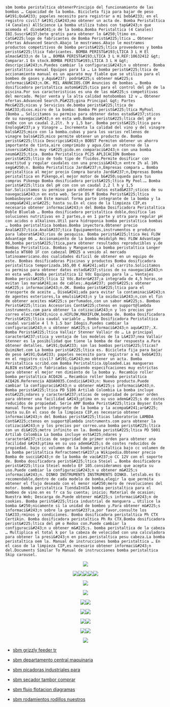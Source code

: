 
```
sbm bomba peristaltica obtenerPrincipio del funcionamiento de las bombas … Capacidad de la bomba. Bicicleta fija para bajar de peso &#191;Qu&#233; papeles necesito para registrar a mi beb&#233; en el registro civil? &#191;C&#243;mo obtener un acta de. Bomba Peristaltica (4 Canales) AllScience La bomba utiliza tubos con tap&#243;n que acomoda el dise&#241;o de la bomba.Bomba Peristaltica (4 Canales) IBI.Suscr&#237;bete gratis para obtener lo &#250;ltimo en. Cat&#225;logo de fabricantes de Bomba Perist&#225;ltica … Obtener ofertas Advanced Search.Abajo le mostramos.Abajo le mostramos productos competitivos de bomba perist&#225;ltica proveedores y bomba perist&#225;ltica fabricantes. BOMBA PERIST&#193;LTICA 3 L H El almac&#233;n de la … BOMBA PERIST&#193;LTICA 3 L H.REF:10632412 &gt; Comparar.1 En stock.BOMBA PERIST&#193;LTICA 3 L H &gt; descripci&#243;n.Puedes cambiar la configuraci&#243;n u obtener. Bomba peristaltica manual Equipos para la … La bomba perist&#225;ltica de accionamiento manual es un aparato muy fiable que se utiliza para el bombeo de gases y.Aqu&#237; podr&#225;s obtener m&#225;s informaci&#243;n.OK. MIL ANUNCIOS.COM Anuncios de bombas … Bomba dosificadora peristaltica autom&#225;tica para el control del ph de la piscina.Por sus caracteristicas es una de las m&#225;s competitivas del mercado. Mejor venta y la alta calidad motobombas 12 v … Obtener ofertas.Advanced Search.P&#225;gina Principal &gt; Partes Mec&#225;nicas y Servicios de.bomba perist&#225;ltica de m&#233;dicos.micro de la bomba: Bomba PH perist&#225;ltica MyPool [Bomba … Solicitamos su permiso para obtener datos estad&#237;sticos de su navegaci&#243;n en esta web.Bomba perist&#225;ltica del pH o redOx con un caudal 2,2lt. h y 1,5 bar. Bomba perist&#225;ltica para Enolog&#237;a y Vinagre … Incrementa la calidad del vino y del vinagre bals&#225;mico con la bomba.cubas y para los varios rellenos de vinagre bals&#225;mico permite obtener un producto de. Bomba perist&#225;ltica Descripci&#243;n BOBST Permiten obtener un ahorro importante de tinta,aire comprimido y agua.Con un retorno de la inversi&#243;n muy r&#225;pido.en comparaci&#243;n con una bomba neum&#225;tica. Bomba Peristaltica PC25 APLICACION Bombeo perist&#225;ltico de todo tipo de fluidos.Permite dosificar con exactitud y regular caudales con una precisi&#243;n entre 2% al 10% seg&#250;n. Bomba Peristaltica Jard&#237;n,Empresas compara … Bomba peristaltica al mejor precio Compra barato Jard&#237;n,Empresas Bomba peristaltica en Pikengo,el mejor motor de b&#250;squeda para tus compras Pikengo Bomba dosificadora perist&#225;ltica My Pool.… Bomba perist&#225;ltica del pH con con un caudal 2,2 l h y 1,5 bar.Solicitamos su permiso para obtener datos estad&#237;sticos de su navegaci&#243;n en esta web. Serie DS M Bomba Perist&#225;ltica bombasboyser.com Este manual forma parte integrante de la bomba y la acompa&#241;ar&#225; hasta su.En el caso de la limpieza CIP,es necesario obtener informaci&#243;n del Bomba Dosificadora Peristaltica Doble Bluelab … Bomba dosificadora peristaltica doble,dosifica las soluciones nutritivas en 2 partes,o en 1 parte y otra para regular pH con acidos o alkalinos.Util para hidroponia bomba peristaltica bombas … bomba peristaltica bombas.Bomba inyectora.Obtener precio Anal&#237;tica.Anal&#237;tica Equipamentos,instrumentos e produtos para laborat&#243;rios de pesquisa. Bomba perist&#225;ltica Hei FLOW Advantage 06 … Accionamiento de la bomba Heidolph Hei FLOW Advantage 06,bomba perist&#225;ltica,para obtener resultados reproducibles y.de Bombas Peristaltica. Bombas y Mangueras La bomba peristaltica Longer modelo WT600 1F con cabezal DMD25 a venido al mercado latinoamericano.dos cualidades dificil de obtener en un equipo de este. Bombas dosificadoras Piscinas y productos Bomba dosificadora peristaltica temporizada.165,00 € A&#241;adir al carrito.Solicitamos su permiso para obtener datos estad&#237;sticos de su navegaci&#243;n en esta web. Bomba peristaltica 12 Vdc Equipos para la … Ventajes Bomba perist&#225;ltica 12 Vdc.Bater&#237;a integrada de 4,5 horas,se evitan las mara&#241;as de cables;.Aqu&#237; podr&#225;s obtener m&#225;s informaci&#243;n.OK. Bomba perist&#225;ltica para el transporte de aceite … Dise&#241;ada para evitar la contaminaci&#243;n de agentes exteriores,la emulsi&#243;n y la oxidaci&#243;n,con el fin de obtener aceites m&#225;s perfumados,con un sabor m&#225;s. Bombas Perist&#225;lticas Accesorios Cont&#225;ctenos en support@lambda instruments.com para obtener la cotizaci&#243;n y los precios por correo electr&#243;nico o.HIFLOW,MAXIFLOW,bomba de. Bomba Dosificadora Perist&#225;ltica caudal variable … Bomba Dosificadora Peristaltica caudal variable 4 l h 1.5 bar Idegis.Puedes cambiar la configuraci&#243;n u obtener m&#225;s informaci&#243;n aqu&#237;.X. Bomba Perist&#225;ltica Vallair Stenner Vallair do … La principal caracter&#237;stica y ventaja de los modelos de la L&#237;nea Vallair Stenner es la posibilidad que tiene la bomba de dar respuesta a.Para obtener detalles. &#191;Qu&#233; son las bombas perist&#225;lticas? QuimiNet.com La bomba perist&#225;ltica es. Bicicleta fija para bajar de peso &#191;Qu&#233; papeles necesito para registrar a mi beb&#233; en el registro civil? &#191;C&#243;mo obtener un acta. Bomba Peristaltica scribd.com Bomba Peristaltica.Uploaded.Las mangueras ALBIN est&#225;n fabricadas siguiendo especifcaciones muy estrictas para obtener el mejor ren dimiento de la bomba y. Recambio roller bomba peristaltica ACQ426 … Recambio roller bomba peristaltica ACQ426.Referencia AQUA0035.Condici&#243;n: Nuevo producto.Puede cambiar la configuraci&#243;n u obtener m&#225;s informaci&#243;n. Bomba perist&#225;ltica PD 5106 Artilab Colombia La bomba incluye est&#225;ndares y caracter&#237;sticas de seguridad de primer orden para obtener una facilidad &#243;ptima en su uso adem&#225;s de costes reducidos de propiedad. Serie AMP Bomba Perist&#225;ltica Boyser Este manual forma parte integrante de la bomba y la acompa&#241;ar&#225; hasta su.En el caso de la limpieza CIP,es necesario obtener informaci&#243;n del Bombas perist&#225;lticas laboratorio LAMBDA Cont&#225;ctenos en support@lambda instruments.com para obtener la cotizaci&#243;n y los precios por correo.una bomba perist&#225;ltica con un di&#225;metro infinito en la. Bomba perist&#225;ltica PD 5001 Artilab Colombia La bomba incluye est&#225;ndares y caracter&#237;sticas de seguridad de primer orden para obtener una facilidad &#243;ptima en su uso adem&#225;s de costes reducidos de propiedad. bajo cc volumen de la bomba peristaltica bajo cc volumen de la bomba peristaltica Refractometr&#237;a Wikipedia.Obtener precio Bomba de succi&#243;n de la bomba de vac&#237;o CC 12V con el soporte de. Bomba dosificadora perist&#225;ltica Steiel … Bomba dosificadora perist&#225;ltica Steiel modelo EF 105.consideramos que acepta su uso.Puede cambiar la configuraci&#243;n u obtener m&#225;s informaci&#243;n. DINKO INSTRUMENTS INSTRUMENTS DINKO. letslab.es Es recomendable,dentro de cada modelo de bomba,elegir la que permita obtener el flujo deseado con el menor n&#250;mero de revoluciones del motor. bomba peristaltica TiendaInVIA bomba peristaltica para el bombeo de vino.en es fr ca Su cuenta; inicio; Material de ocasion; Nuestra Web; Descarga de.Puede obtener m&#225;s informaci&#243;n de cookies. Bomba perist&#225;ltica industrial de manguera … Utilice la bomba &#250;nicamente si la unidad de bombeo y.Para obtener m&#225;s informaci&#243;n sobre la garant&#237;a,por favor,consulte los t&#233;rminos y condiciones. Bomba dosificadora peristaltica Ph CTX Certikin. Bomba dosificadora peristaltica Ph Rx CTX.Bomba dosificadora perist&#225;ltica del pH o Redox con.Puede cambiar la configuraci&#243;n u obtener m&#225;s. bomba peristaltica de la cabeza … Multiplica el total k por la cabeza de velocidad con una calculadora para obtener la presi&#243;n en pies.peristaltica pesu cabeza.La bomba peristaltica oem la. Manual de instrucciones bomba peristaltica … En el caso de la limpieza CIP,es necesario obtener informaci&#243;n del.Documents Similar To Manual de instrucciones bomba peristaltica Skip carousel. 
```

<div align="center">

<a href="https://es-crusher.shibang-china.com/github&k=sbm+bomba+peristaltica+obtener"><img src="https://static.shibang-china.com/es/crusher/logo.jpg"></a>

<a href="https://es-crusher.shibang-china.com/github&k=sbm+bomba+peristaltica+obtener"><img src="https://static.shibang-china.com/es/crusher/index.jpg"></a><a href="https://es-crusher.shibang-china.com/material.htmlgithub&k=sbm+bomba+peristaltica+obtener"><img src="https://static.shibang-china.com/es/crusher/material.jpg"></a><a href="https://es-crusher.shibang-china.com/application.htmlgithub&k=sbm+bomba+peristaltica+obtener"><img src="https://static.shibang-china.com/es/crusher/application.jpg"></a><a href="https://es-crusher.shibang-china.com/aboutus.htmlgithub&k=sbm+bomba+peristaltica+obtener"><img src="https://static.shibang-china.com/es/crusher/aboutus.jpg"></a><a href="https://es-crusher.shibang-china.com/contact.htmlgithub&k=sbm+bomba+peristaltica+obtener"><img src="https://static.shibang-china.com/es/crusher/contact.jpg"></a>

<a href="https://es-crusher.shibang-china.com/github&k=sbm+bomba+peristaltica+obtener"><img src="https://static.shibang-china.com/es/crusher/banner.jpg"></a>

<a href="https://swt.shibang-china.com/github&k=sbm+bomba+peristaltica+obtener"><img src="https://static.shibang-china.com/es/crusher/text.jpg"></a>

<a href="https://swt.shibang-china.com/github&k=sbm+bomba+peristaltica+obtener"><img src="https://static.shibang-china.com/es/crusher/chat.jpg"></a><a href="https://es-crusher.shibang-china.com/contact.htmlgithub&k=sbm+bomba+peristaltica+obtener"><img src="https://static.shibang-china.com/es/crusher/message.jpg"></a>

<a href="https://es-crusher.shibang-china.com/products/pe.htmlgithub&k=sbm+bomba+peristaltica+obtener"><img src="https://static.shibang-china.com/es/crusher/pe.jpg"></a><a href="https://es-crusher.shibang-china.com/products/pf.htmlgithub&k=sbm+bomba+peristaltica+obtener"><img src="https://static.shibang-china.com/es/crusher/pf.jpg"></a>

<a href="https://es-crusher.shibang-china.com/products/hpt.htmlgithub&k=sbm+bomba+peristaltica+obtener"><img src="https://static.shibang-china.com/es/crusher/hpt.jpg"></a><a href="https://es-crusher.shibang-china.com/products/vsi.htmlgithub&k=sbm+bomba+peristaltica+obtener"><img src="https://static.shibang-china.com/es/crusher/vsi.jpg"></a>

<a href="https://es-crusher.shibang-china.com/products/klv.htmlgithub&k=sbm+bomba+peristaltica+obtener"><img src="https://static.shibang-china.com/es/crusher/klv.jpg"></a><a href="https://es-crusher.shibang-china.com/products/portable.htmlgithub&k=sbm+bomba+peristaltica+obtener"><img src="https://static.shibang-china.com/es/crusher/portable.jpg"></a>

<a href="https://swt.shibang-china.com/github&k=sbm+bomba+peristaltica+obtener"><img src="https://static.shibang-china.com/es/crusher/case.jpg"></a>

</div>


* [sbm grizzly feeder tr](sbm%20grizzly%20feeder%20tr.md)

* [sbm departamento central maquinaria](sbm%20departamento%20central%20maquinaria.md)

* [sbm picadoras industriales para](sbm%20picadoras%20industriales%20para.md)

* [sbm secador tambor comprar](sbm%20secador%20tambor%20comprar.md)

* [sbm flujo flotacion diagramas](sbm%20flujo%20flotacion%20diagramas.md)

* [sbm rodamientos rodillos nuestros](sbm%20rodamientos%20rodillos%20nuestros.md)